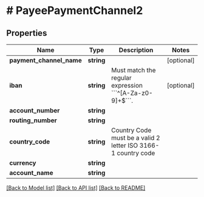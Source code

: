 # # PayeePaymentChannel2

## Properties

Name | Type | Description | Notes
------------ | ------------- | ------------- | -------------
**payment_channel_name** | **string** |  | [optional]
**iban** | **string** | Must match the regular expression &#x60;&#x60;&#x60;^[A-Za-z0-9]+$&#x60;&#x60;&#x60;. | [optional]
**account_number** | **string** |  |
**routing_number** | **string** |  |
**country_code** | **string** | Country Code must be a valid 2 letter ISO 3166-1 country code |
**currency** | **string** |  |
**account_name** | **string** |  |

[[Back to Model list]](../../README.md#models) [[Back to API list]](../../README.md#endpoints) [[Back to README]](../../README.md)
